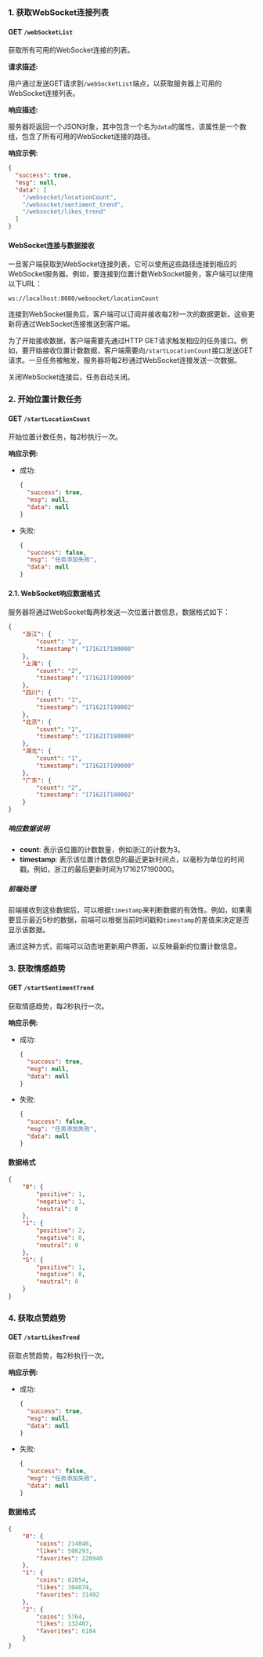 ### 1. 获取WebSocket连接列表
#### GET `/webSocketList`
获取所有可用的WebSocket连接的列表。

**请求描述:**

用户通过发送GET请求到`/webSocketList`端点，以获取服务器上可用的WebSocket连接列表。

**响应描述:**

服务器将返回一个JSON对象，其中包含一个名为`data`的属性，该属性是一个数组，包含了所有可用的WebSocket连接的路径。

**响应示例:**

```json
{
  "success": true,
  "msg": null,
  "data": [
    "/websocket/locationCount",
    "/websocket/sentiment_trend",
    "/websocket/likes_trend"
  ]
}
```
#### WebSocket连接与数据接收
一旦客户端获取到WebSocket连接列表，它可以使用这些路径连接到相应的WebSocket服务器。例如，要连接到位置计数WebSocket服务，客户端可以使用以下URL：
```
ws://localhost:8080/websocket/locationCount
```
连接到WebSocket服务后，客户端可以订阅并接收每2秒一次的数据更新。这些更新将通过WebSocket连接推送到客户端。

为了开始接收数据，客户端需要先通过HTTP GET请求触发相应的任务接口。例如，要开始接收位置计数数据，客户端需要向`/startLocationCount`接口发送GET请求。一旦任务被触发，服务器将每2秒通过WebSocket连接发送一次数据。

关闭WebSocket连接后，任务自动关闭。

### 2. 开始位置计数任务

#### GET `/startLocationCount`
开始位置计数任务，每2秒执行一次。

**响应示例:**

- 成功:
  ```json
  {
    "success": true,
    "msg": null,
    "data": null
  }
  ```
- 失败:
  ```json
  {
    "success": false,
    "msg": "任务添加失败",
    "data": null
  }
  ```





####  2.1. WebSocket响应数据格式

服务器将通过WebSocket每两秒发送一次位置计数信息，数据格式如下：

```json
{
    "浙江": {
        "count": "3",
        "timestamp": "1716217190000"
    },
    "上海": {
        "count": "2",
        "timestamp": "1716217190000"
    },
    "四川": {
        "count": "1",
        "timestamp": "1716217190002"
    },
    "北京": {
        "count": "1",
        "timestamp": "1716217190000"
    },
    "湖北": {
        "count": "1",
        "timestamp": "1716217190000"
    },
    "广东": {
        "count": "2",
        "timestamp": "1716217190002"
    }
}
```

##### 响应数据说明

- **count**: 表示该位置的计数数量，例如浙江的计数为3。
- **timestamp**: 表示该位置计数信息的最近更新时间点，以毫秒为单位的时间戳。例如，浙江的最后更新时间为1716217190000。

##### 前端处理

前端接收到这些数据后，可以根据`timestamp`来判断数据的有效性。例如，如果需要显示最近5秒的数据，前端可以根据当前时间戳和`timestamp`的差值来决定是否显示该数据。

通过这种方式，前端可以动态地更新用户界面，以反映最新的位置计数信息。



### 3. 获取情感趋势

#### GET `/startSentimentTrend`
获取情感趋势，每2秒执行一次。

**响应示例:**

- 成功:
  ```json
  {
    "success": true,
    "msg": null,
    "data": null
  }
  ```
- 失败:
  ```json
  {
    "success": false,
    "msg": "任务添加失败",
    "data": null
  }
  ```

#### 数据格式

```json
{
    "0": {
        "positive": 1,
        "negative": 1,
        "neutral": 0
    },
    "1": {
        "positive": 2,
        "negative": 0,
        "neutral": 0
    },
    "5": {
        "positive": 1,
        "negative": 0,
        "neutral": 0
    }
}
```



### 4. 获取点赞趋势

#### GET `/startLikesTrend`
获取点赞趋势，每2秒执行一次。

**响应示例:**

- 成功:
  ```json
  {
    "success": true,
    "msg": null,
    "data": null
  }
  ```
- 失败:
  ```json
  {
    "success": false,
    "msg": "任务添加失败",
    "data": null
  }
  ```
  

#### 数据格式

```json
{
    "0": {
        "coins": 214046,
        "likes": 508293,
        "favorites": 226946
    },
    "1": {
        "coins": 82854,
        "likes": 304874,
        "favorites": 31492
    },
    "2": {
        "coins": 5764,
        "likes": 132407,
        "favorites": 6184
    }
}
```

